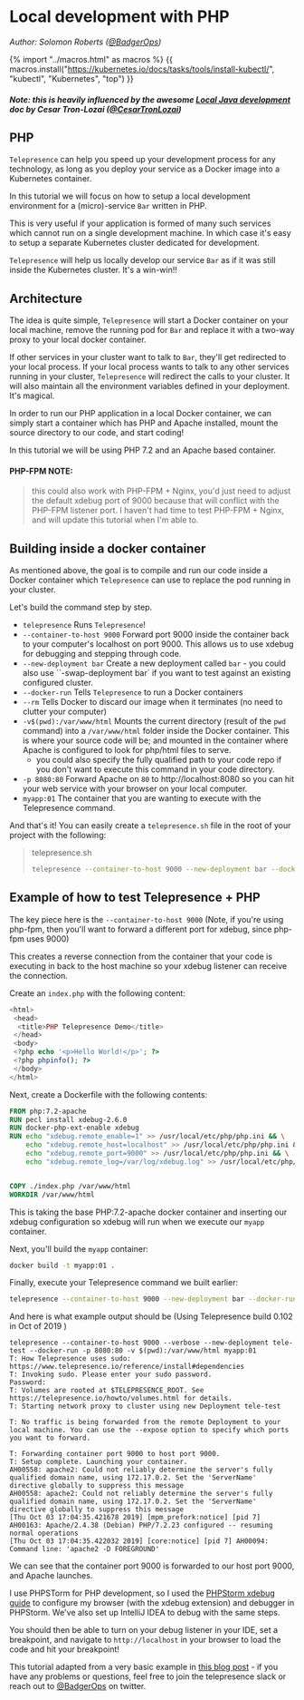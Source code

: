 # Local development with PHP
*Author: Solomon Roberts ([@BadgerOps](https://twitter.com/BadgerOps))*

{% import "../macros.html" as macros %}
{{ macros.install("https://kubernetes.io/docs/tasks/tools/install-kubectl/", "kubectl", "Kubernetes", "top") }}

##### Note: this is heavily influenced by the awesome [Local Java development](https://www.telepresence.io/tutorials/java) doc by Cesar Tron-Lozai ([@CesarTronLozai](https://twitter.com/cesarTronLozai))

## PHP

`Telepresence` can help you speed up your development process for any technology, as long as you deploy your service as a Docker image into a Kubernetes container.

In this tutorial we will focus on how to setup a local development environment for a (micro)-service `Bar` written in PHP.

This is very useful if your application is formed of many such services which cannot run on a single development machine. In which case it's easy to setup a separate Kubernetes cluster dedicated for development.

`Telepresence` will help us locally develop our service `Bar` as if it was still inside the Kubernetes cluster. It's a win-win!!

## Architecture

The idea is quite simple, `Telepresence` will start a Docker container on your local machine, remove the running pod for `Bar` and replace it with a two-way proxy to your local docker container.

If other services in your cluster want to talk to `Bar`, they'll get redirected to your local process. If your local process wants to talk to any other services running in your cluster, `Telepresence` will redirect the calls to your cluster.
It will also maintain all the environment variables defined in your deployment. It's magical.

In order to run our PHP application in a local Docker container, we can simply start a container which has PHP and Apache installed, mount the source directory to our code, and start coding!

In this tutorial we will be using PHP 7.2 and an Apache based container.

#### PHP-FPM NOTE:
> this could also work with PHP-FPM + Nginx, you'd just need to adjust the default xdebug port of 9000 because that will conflict with the PHP-FPM listener port. I haven't had time to test PHP-FPM + Nginx, and will update this tutorial when I'm able to.

## Building inside a docker container

As mentioned above, the goal is to compile and run our code inside a Docker container which `Telepresence` can use to replace the pod running in your cluster.

Let's build the command step by step.

* `telepresence` Runs `Telepresence`!
* `--container-to-host 9000` Forward port 9000 inside the container back to your computer's localhost on port 9000. This allows us to use xdebug for debugging and stepping through code.
* `--new-deployment bar` Create a new deployment called `bar` - you could also use ``-swap-deployment bar` if you want to test against an existing configured cluster.
* `--docker-run` Tells `Telepresence` to run a Docker containers
* `--rm` Tells Docker to discard our image when it terminates (no need to clutter your computer)
* `-v$(pwd):/var/www/html` Mounts the current directory (result of the `pwd` command) into a `/var/www/html` folder inside the Docker container. This is where your source code will be; and mounted in the container where Apache is configured to look for php/html files to serve.
  * you could also specify the fully qualified path to your code repo if you don't want to execute this command in your code directory.
* `-p 8080:80` Forward Apache on `80` to http://localhost:8080 so you can hit your web service with your browser on your local computer.
* `myapp:01` The container that you are wanting to execute with the Telepresence command.

And that's it! You can easily create a `telepresence.sh` file in the root of your project with the following:

> telepresence.sh
> ```bash
> telepresence --container-to-host 9000 --new-deployment bar --docker-run --rm -v$(pwd):/var/www/html -p 8080:80 myapp:01
>```


## Example of how to test Telepresence + PHP

The key piece here is the `--container-to-host 9000` (Note, if you're using php-fpm, then you'll want to forward a different port for xdebug, since php-fpm uses 9000)

This creates a reverse connection from the container that your code is executing in back to the host machine so your xdebug listener can receive the connection.

Create an `index.php` with the following content:

```php
<html>
 <head>
  <title>PHP Telepresence Demo</title>
 </head>
 <body>
 <?php echo '<p>Hello World!</p>'; ?>
 <?php phpinfo(); ?>
 </body>
</html>
```

Next, create a Dockerfile with the following contents:

```dockerfile
FROM php:7.2-apache
RUN pecl install xdebug-2.6.0
RUN docker-php-ext-enable xdebug
RUN echo "xdebug.remote_enable=1" >> /usr/local/etc/php/php.ini && \
    echo "xdebug.remote_host=localhost" >> /usr/local/etc/php/php.ini && \
    echo "xdebug.remote_port=9000" >> /usr/local/etc/php/php.ini && \
    echo "xdebug.remote_log=/var/log/xdebug.log" >> /usr/local/etc/php/php.ini


COPY ./index.php /var/www/html
WORKDIR /var/www/html
```
This is taking the base PHP:7.2-apache docker container and inserting our xdebug configuration so xdebug will run when we execute our `myapp` container.

Next, you'll build the `myapp` container:

```bash
docker build -t myapp:01 .
```

Finally, execute your Telepresence command we built earlier:

```bash
telepresence --container-to-host 9000 --new-deployment bar --docker-run --rm -v$(pwd):/var/www/html -p 8080:80 myapp:01
```

And here is what example output should be (Using Telepresence build 0.102 in Oct of 2019 )

```
telepresence --container-to-host 9000 --verbose --new-deployment tele-test --docker-run -p 8080:80 -v $(pwd):/var/www/html myapp:01
T: How Telepresence uses sudo: https://www.telepresence.io/reference/install#dependencies
T: Invoking sudo. Please enter your sudo password.
Password:
T: Volumes are rooted at $TELEPRESENCE_ROOT. See https://telepresence.io/howto/volumes.html for details.
T: Starting network proxy to cluster using new Deployment tele-test

T: No traffic is being forwarded from the remote Deployment to your local machine. You can use the --expose option to specify which ports you want to forward.

T: Forwarding container port 9000 to host port 9000.
T: Setup complete. Launching your container.
AH00558: apache2: Could not reliably determine the server's fully qualified domain name, using 172.17.0.2. Set the 'ServerName' directive globally to suppress this message
AH00558: apache2: Could not reliably determine the server's fully qualified domain name, using 172.17.0.2. Set the 'ServerName' directive globally to suppress this message
[Thu Oct 03 17:04:35.421678 2019] [mpm_prefork:notice] [pid 7] AH00163: Apache/2.4.38 (Debian) PHP/7.2.23 configured -- resuming normal operations
[Thu Oct 03 17:04:35.422032 2019] [core:notice] [pid 7] AH00094: Command line: 'apache2 -D FOREGROUND'
```

We can see that the container port 9000 is forwarded to our host port 9000, and Apache launches.

I use PHPSTorm for PHP development, so I used the [PHPStorm xdebug guide](https://www.jetbrains.com/help/phpstorm/configuring-xdebug.html) to configure my browser (with the xdebug extension) and debugger in PHPStorm. We've also set up IntelliJ IDEA to debug with the same steps.

You should then be able to turn on your debug listener in your IDE, set a breakpoint, and navigate to `http://localhost` in your browser to load the code and hit your breakpoint!

This tutorial adapted from a very basic example in [this blog post](https://blog.badgerops.net/2019/10/03/debugging-a-php-app-in-kubernetes-using-telepresence-io/) - if you have any problems or questions, feel free to join the telepresence slack or reach out to [@BadgerOps](https://twitter.com/BadgerOps) on twitter.

